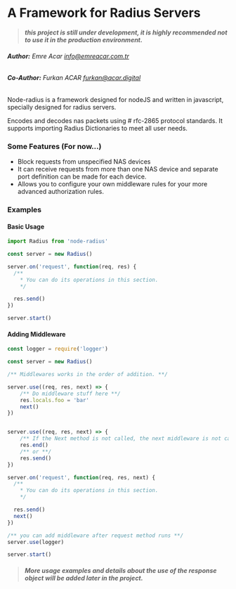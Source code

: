 # A Framework for Radius Servers

>**_this project is still under development, it is highly recommended not to use it in the production environment._**

###### **Author:** Emre Acar <info@emreacar.com.tr>
###### **Co-Author:** Furkan ACAR <furkan@acar.digital>

Node-radius is a framework designed for nodeJS and written in javascript, specially designed for radius servers.

Encodes and decodes nas packets using # rfc-2865 protocol standards. It supports importing Radius Dictionaries to meet all user needs.


### Some Features (For now...)
- Block requests from unspecified NAS devices
- It can receive requests from more than one NAS device and separate port definition can be made for each device.
- Allows you to configure your own middleware rules for your more advanced authorization rules.

### Examples

#### Basic Usage

```javascript
import Radius from 'node-radius'

const server = new Radius()

server.on('request', function(req, res) {
  /**
    * You can do its operations in this section.
    */

  res.send()
})

server.start()
```

#### Adding Middleware
```javascript
const logger = require('logger')

const server = new Radius()

/** Middlewares works in the order of addition. **/

server.use((req, res, next) => {
	/** Do middleware stuff here **/
    res.locals.foo = 'bar'
	next()
})


server.use((req, res, next) => {
	/** If the Next method is not called, the next middleware is not called. In this case, it would be useful to end the response. **/
    res.end()
    /** or **/
    res.send()
})

server.on('request', function(req, res, next) {
  /**
    * You can do its operations in this section.
    */

  res.send()
  next()
})

/** you can add middleware after request method runs **/
server.use(logger)

server.start()
```

> ##### More usage examples and details about the use of the response object will be added later in the project.